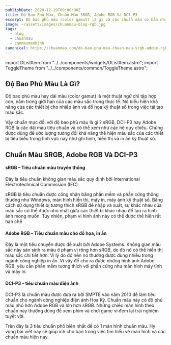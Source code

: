 ```yaml
---
publishDate: 2020-12-19T00:00:00Z
title: Độ Bao Phủ Màu, Chuẩn Màu SRGB, Adobe RGB Và DCI-P3
excerpt: Độ bao phủ màu (color gamut) là gì và các chuẩn màu cơ bản như sRGB, Adobe RGB và DCI-P3.
image: ~/assets/images/chuanmau-blog-rgb.jpg
tags:
  - blog
  - chuanmau
  - canmaumanhinh
canonical: https://chuanmau.com/do-bao-phu-mau-chuan-mau-srgb-adobe-rgb-va-dci-p3
---
```

import DListItem from "../../components/widgets/DListItem.astro";
import ToggleTheme from "../../components/common/ToggleTheme.astro";

## Độ Bao Phủ Màu Là Gì?

Độ bao phủ màu hay dải màu (color gamut) là một thuật ngữ chỉ tập hợp con, nằm trong giới hạn của các màu sắc trong thực tế. Nó biểu hiện khả năng của các thiết bị cho nhiếp ảnh và đồ họa kỹ thuật số trong việc tái tạo màu sắc.

Vậy chuẩn mực đối với độ bao phủ màu là gì ? sRGB, DCI-P3 hay Adobe RGB là các dải màu tiêu chuẩn và có thể xem như các hệ quy chiếu. Chúng được dùng để ước lượng tương đối khả năng thể hiện màu sắc của các thiết bị tiêu biểu trong lĩnh vực này như ghi hình, hiển thị và in ấn kỹ thuật số.

## Chuẩn Màu SRGB, Adobe RGB Và DCI-P3
#### sRGB – Tiêu chuẩn màu truyền thống

Đây là tiêu chuẩn không gian màu sắc quy định bởi International Electrotechnical Commission (IEC)

sRGB là tiêu chuẩn được công nhận bằng phần mềm và phần cứng thông thường như Windows, màn hình hiển thị, máy in, máy ảnh kỹ thuật số. Bằng cách sử dụng thiết bị tương thích sRGB để nhập và xuất, sự khác nhau của màu sắc có thể được nhỏ nhất giữa các thiết bị khác nhau để tạo ra hình ảnh mong muốn. Tuy nhiên, phạm vi hình ảnh này có thể được thể hiện rất hạn chế

#### Adobe RGB – Tiêu chuẩn màu cho đồ họa, in ấn

Đây là một tiêu chuyển được đề xuất bởi Adobe Systems. Không gian màu sắc này sản sinh ra màu ở phạm vị rộng hơn sRGB, do đó nó có thể hiển thị màu sắc chi tiết hơn. Vi lý do đó nên nó thường được dùng nhiều trong ngành công nghiệp in ấn. Vì vậy để cho ra được những hình ảnh Adobe RGB, yêu cần phần mềm tương thích với phần cứng như màn hình máy tính và máy in.

#### DCI-P3 – tiêu chuẩn màu điện ảnh

DCI-P3 là chuẩn màu được đưa ra bởi SMPTE vào năm 2010 để làm tiêu chuẩn cho ngành công nghiệp điện ảnh Hoa Kỳ. Chuẩn màu này có độ phủ màu nhỏ hơn Adobe RGB và lớn hơn sRGB. Những chiếc màn hình theo chuẩn này thường dùng để xem phim và chơi game vì đem lại trải nghiệm tuyệt vời.

Trên đây là 3 tiêu chuẩn phổ biến nhất để có 1 màn hình chuẩn màu. Hy vọng bài viết này sẽ giúp ích cho bạn trong việc tìm hiểu về màn hình và các chuẩn màu hiện nay.